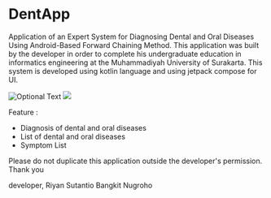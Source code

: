 # DentApp
Application of an Expert System for Diagnosing Dental and Oral Diseases Using Android-Based Forward Chaining Method.
This application was built by the developer in order to complete his undergraduate education in informatics engineering at the Muhammadiyah University of Surakarta.
This system is developed using kotlin language and using jetpack compose for UI.

![Optional Text](../DentApp/DentAPP_UI.png)
<img src="url/https://github.com/riyansutantio/DentApp/blob/master/DentAPP_UI.png">

Feature :
- Diagnosis of dental and oral diseases
- List of dental and oral diseases
- Symptom List

Please do not duplicate this application outside the developer's permission.
Thank you

developer, Riyan Sutantio Bangkit Nugroho
